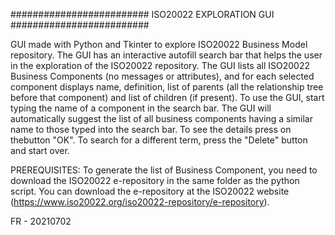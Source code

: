 #########################
ISO20022 EXPLORATION GUI 
#########################

GUI made with Python and Tkinter to explore ISO20022 Business Model repository.
The GUI has an interactive autofill search bar that helps the user in the exploration
of the ISO20022 repository.
The GUI lists all ISO20022 Business Components (no messages or attributes), and for each selected component displays name, definition, list of parents (all the relationship tree before that component) and list of children (if present).
To use the GUI, start typing the name of a component in the search bar. The GUI will automatically suggest the list of all business components having a similar name to those typed into the search bar. To see the details press on thebutton "OK". To search for a different term, press the "Delete" button and start over.

PREREQUISITES:
To generate the list of Business Component, you need to download the ISO20022 e-repository in the same folder as the python script. You can download the e-repository at the ISO20022 website (https://www.iso20022.org/iso20022-repository/e-repository).

FR - 20210702
